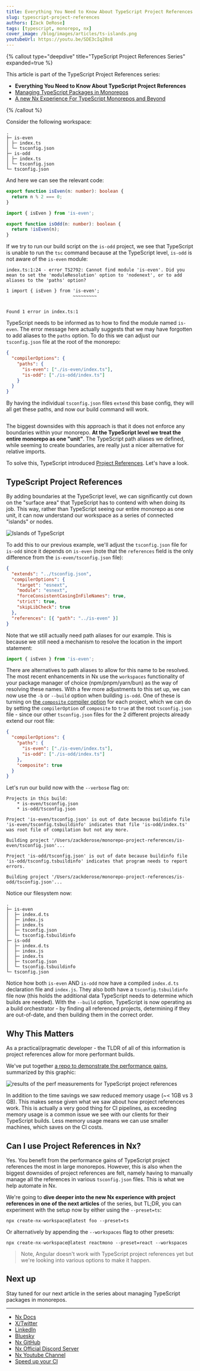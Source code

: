 ```yaml
---
title: Everything You Need to Know About TypeScript Project References
slug: typescript-project-references
authors: [Zack DeRose]
tags: [typescript, monorepo, nx]
cover_image: /blog/images/articles/ts-islands.png
youtubeUrl: https://youtu.be/SDE3cIq28s8
---
```


{% callout type="deepdive" title="TypeScript Project References Series" expanded=true %}

This article is part of the TypeScript Project References series:

- **Everything You Need to Know About TypeScript Project References**
- [Managing TypeScript Packages in Monorepos](/blog/managing-ts-packages-in-monorepos)
- [A new Nx Experience For TypeScript Monorepos and Beyond](/blog/new-nx-experience-for-typescript-monorepos)

{% /callout %}

Consider the following workspace:

```plaintext
.
├─ is-even
│ ├─ index.ts
│ └─ tsconfig.json
├─ is-odd
│ ├─ index.ts
│ └─ tsconfig.json
└─ tsconfig.json
```

And here we can see the relevant code:

```ts {% fileName="is-even/index.ts" %}
export function isEven(n: number): boolean {
  return n % 2 === 0;
}
```

```ts {% fileName="is-even/index.ts" %}
import { isEven } from 'is-even';

export function isOdd(n: number): boolean {
  return !isEven(n);
}
```

If we try to run our build script on the `is-odd` project, we see that TypeScript is unable to run the `tsc` command because at the TypeScript level, `is-odd` is not aware of the `is-even` module:

```{% title="Typescript cannot find the 'is-even' module." path="~/is-odd" command="tsc" lineWrap=80 %}
index.ts:1:24 - error TS2792: Cannot find module 'is-even'. Did you mean to set the 'moduleResolution' option to 'nodenext', or to add aliases to the 'paths' option?

1 import { isEven } from 'is-even';
                         ~~~~~~~~~


Found 1 error in index.ts:1

```

TypeScript needs to be informed as to how to find the module named `is-even`. The error message here actually suggests that we may have forgotten to add aliases to the `paths` option. To do this we can adjust our `tsconfig.json` file at the root of the monorepo:

```json {% fileName="tsconfig.json" %}
{
  "compilerOptions": {
    "paths": {
      "is-even": ["./is-even/index.ts"],
      "is-odd": ["./is-odd/index.ts"]
    }
  }
}
```

By having the individual `tsconfig.json` files `extend` this base config, they will all get these paths, and now our build command will work.

```{% title="Successfully building 'is-odd' package" path="~/is-odd" command="tsc" %}

```

The biggest downsides with this approach is that it does not enforce any boundaries within your monorepo. **At the TypeScript level we treat the entire monorepo as one "unit"**. The TypeScript path aliases we defined, while seeming to create boundaries, are really just a nicer alternative for relative imports.

To solve this, TypeScript introduced [Project References](https://www.typescriptlang.org/docs/handbook/project-references.html). Let's have a look.

## TypeScript Project References

By adding boundaries at the TypeScript level, we can significantly cut down on the "surface area" that TypeScript has to contend with when doing its job. This way, rather than TypeScript seeing our entire monorepo as one unit, it can now understand our workspace as a series of connected "islands" or nodes.

![Islands of TypeScript](/blog/images/articles/ts-islands.png)

To add this to our previous example, we'll adjust the `tsconfig.json` file for `is-odd` since it depends on `is-even` (note that the `references` field is the only difference from the `is-even/tsconfig.json` file):

```json {% fileName="is-odd/tsconfig.json" highlightLines=[10] %}
{
  "extends": "../tsconfig.json",
  "compilerOptions": {
    "target": "esnext",
    "module": "esnext",
    "forceConsistentCasingInFileNames": true,
    "strict": true,
    "skipLibCheck": true
  },
  "references": [{ "path": "../is-even" }]
}
```

Note that we still actually need path aliases for our example. This is because we still need a mechanism to resolve the location in the import statement:

```ts
import { isEven } from 'is-even';
```

There are alternatives to path aliases to allow for this name to be resolved. The most recent enhancements in Nx use the `workspaces` functionality of your package manager of choice (npm/pnpm/yarn/bun) as the way of resolving these names.
With a few more adjustments to this set up, we can now use the `-b` or `--build` option when building `is-odd`. One of these is turning on [the `composite` compiler option](https://www.typescriptlang.org/tsconfig/#composite) for each project, which we can do by setting the `compilerOption` of `composite` to `true` at the root `tsconfig.json` file - since our other `tsconfig.json` files for the 2 different projects already extend our root file:

```json {% fileName="tsconfig.json" highlightLines=[7] %}
{
  "compilerOptions": {
    "paths": {
      "is-even": ["./is-even/index.ts"],
      "is-odd": ["./is-odd/index.ts"]
    },
    "composite": true
  }
}
```

Let's run our build now with the `--verbose` flag on:

```{% title="Successful build with Typescript's 'Build Mode'" path="~" command="tsc -b is-odd --verbose" lineWrap=80 %}
Projects in this build:
    * is-even/tsconfig.json
    * is-odd/tsconfig.json

Project 'is-even/tsconfig.json' is out of date because buildinfo file 'is-even/tsconfig.tsbuildinfo' indicates that file 'is-odd/index.ts' was root file of compilation but not any more.

Building project '/Users/zackderose/monorepo-project-references/is-even/tsconfig.json'...

Project 'is-odd/tsconfig.json' is out of date because buildinfo file 'is-odd/tsconfig.tsbuildinfo' indicates that program needs to report errors.

Building project '/Users/zackderose/monorepo-project-references/is-odd/tsconfig.json'...
```

Notice our filesystem now:

```plaintext
.
├─ is-even
│  ├─ index.d.ts
│  ├─ index.js
│  ├─ index.ts
│  ├─ tsconfig.json
│  └─ tsconfig.tsbuildinfo
├─ is-odd
│  ├─ index.d.ts
│  ├─ index.js
│  ├─ index.ts
│  ├─ tsconfig.json
│  └─ tsconfig.tsbuildinfo
└─ tsconfig.json
```

Notice how both `is-even` AND `is-odd` now have a compiled `index.d.ts` declaration file and `index.js`. They also both have a `tsconfig.tsbuildinfo` file now (this holds the additional data TypeScript needs to determine which builds are needed). With the `--build` option, TypeScript is now operating as a build orchestrator - by finding all referenced projects, determining if they are out-of-date, and then building them in the correct order.

## Why This Matters

As a practical/pragmatic developer - the TLDR of all of this information is project references allow for more performant builds.

We've put together [a repo to demonstrate the performance gains](https://github.com/nrwl/typecheck-timings), summarized by this graphic:

![results of the perf measurements for TypeScript project references](/blog/images/articles/results-proj-refs-perf.png)

In addition to the time savings we saw reduced memory usage (~< 1GB vs 3 GB). This makes sense given what we saw about how project references work. This is actually a very good thing for CI pipelines, as exceeding memory usage is a common issue we see with our clients for their TypeScript builds. Less memory usage means we can use smaller machines, which saves on the CI costs.

## Can I use Project References in Nx?

Yes. You benefit from the performance gains of TypeScript project references the most in large monorepos. However, this is also when the biggest downsides of project references are felt, namely having to manually manage all the references in various `tsconfig.json` files. This is what we help automate in Nx.

We're going to **dive deeper into the new Nx experience with project references in one of the next articles** of the series, but TL;DR, you can experiment with the setup now by either using the `--preset=ts`:

```shell
npx create-nx-workspace@latest foo --preset=ts
```

Or alternatively by appending the `--workspaces` flag to other presets:

```shell
npx create-nx-workspace@latest reactmono --preset=react --workspaces
```

> Note, Angular doesn't work with TypeScript project references yet but we're looking into various options to make it happen.

## Next up

Stay tuned for our next article in the series about managing TypeScript packages in monorepos.

---

- [Nx Docs](/getting-started/intro)
- [X/Twitter](https://twitter.com/nxdevtools)
- [LinkedIn](https://www.linkedin.com/company/nrwl/)
- [Bluesky](https://bsky.app/profile/nx.dev)
- [Nx GitHub](https://github.com/nrwl/nx)
- [Nx Official Discord Server](https://go.nx.dev/community)
- [Nx Youtube Channel](https://www.youtube.com/@nxdevtools)
- [Speed up your CI](/nx-cloud)
